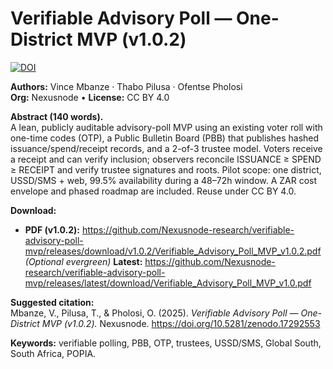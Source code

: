 # Verifiable Advisory Poll — One-District MVP (v1.0.2)
[![DOI](https://zenodo.org/badge/DOI/10.5281/zenodo.17292553.svg)](https://doi.org/10.5281/zenodo.17292553)

**Authors:** Vince Mbanze · Thabo Pilusa · Ofentse Pholosi  
**Org:** Nexusnode • **License:** CC BY 4.0

**Abstract (140 words).**  
A lean, publicly auditable advisory-poll MVP using an existing voter roll with one-time codes (OTP), a Public Bulletin Board (PBB) that publishes hashed issuance/spend/receipt records, and a 2-of-3 trustee model. Voters receive a receipt and can verify inclusion; observers reconcile ISSUANCE ≥ SPEND ≥ RECEIPT and verify trustee signatures and roots. Pilot scope: one district, USSD/SMS + web, 99.5% availability during a 48–72h window. A ZAR cost envelope and phased roadmap are included. Reuse under CC BY 4.0.

**Download:**  
- **PDF (v1.0.2):** https://github.com/Nexusnode-research/verifiable-advisory-poll-mvp/releases/download/v1.0.2/Verifiable_Advisory_Poll_MVP_v1.0.2.pdf  
  *(Optional evergreen)* **Latest:** https://github.com/Nexusnode-research/verifiable-advisory-poll-mvp/releases/latest/download/Verifiable_Advisory_Poll_MVP_v1.0.pdf


**Suggested citation:**  
Mbanze, V., Pilusa, T., & Pholosi, O. (2025). *Verifiable Advisory Poll — One-District MVP (v1.0.2).* Nexusnode. https://doi.org/10.5281/zenodo.17292553

**Keywords:** verifiable polling, PBB, OTP, trustees, USSD/SMS, Global South, South Africa, POPIA.


